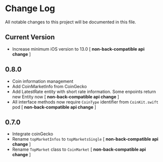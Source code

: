 # Change Log
All notable changes to this project will be documented in this file.

## Current Version

* Increase minimum iOS version to 13.0 [ **non-back-compatible api change** ]

## 0.8.0

* Coin information management
* Add CoinMarketInfo from CoinGecko
* Add LatestRate entity with short rate information. Some enpoints return new Entity now [ **non-back-compatible api change** ]
* All interface methods now require `CoinType` identifier from `CoinKit.swift` pod [ **non-back-compatible api change** ]

## 0.7.0

* Integrate coinGecko
* Rename `topMarketInfos` to `topMarketsSingle` [ **non-back-compatible api change** ]
* Rename `TopMarket` class to `CoinMarket` [ **non-back-compatible api change** ]

